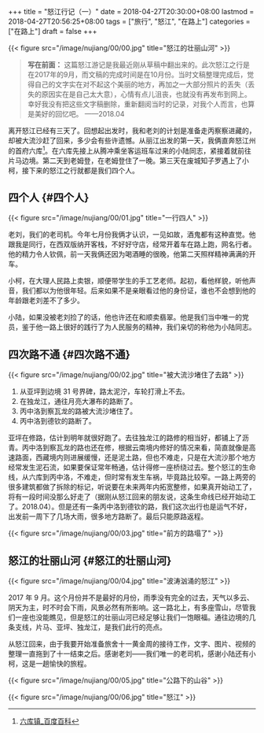 +++
title = "怒江行记（一）"
date = 2018-04-27T20:30:00+08:00
lastmod = 2018-04-27T20:56:25+08:00
tags = ["旅行", "怒江", "在路上"]
categories = ["在路上"]
draft = false
+++

{{< figure src="/image/nujiang/00/00.jpg" title="怒江的壮丽山河" >}}

> **写在前面：** 这篇怒江游记是我最近刚从草稿中翻出来的。此次怒江之行是在2017年的9月，而文稿的完成时间是在10月份。当时文稿整理完成后，觉得自己的文字实在对不起这个美丽的地方，再加之一大部分照片的丢失（丢失的原因实在是自己太大意），心情有点儿沮丧，也就没有再发布到网上。幸好我没有把这些文字稿删除，重新翻阅当时的记录，对我个人而言，也算是美好的回忆吧。  ——2018.04

<!--more-->

离开怒江已经有三天了。回想起出发时，我和老刘的计划是准备走丙察察进藏的，却被大流沙赶了回来，多少会有些许遗憾。从丽江出发的第一天，我俩直奔怒江州的首府六库[^fn:1]。在六库先接上从腾冲乘坐客运班车过来的小陆同志，紧接着就前往片马边境。第二天到老姆登，在老姆登住了一晚。第三天在废城知子罗遇上了小柯，接下来的怒江之行就都是我们四个人。


## 四个人 {#四个人}

{{< figure src="/image/nujiang/00/01.jpg" title="一行四人" >}}

老刘，我们的老司机。今年七月份我俩才认识，一见如故，酒鬼都有这种直觉。他跟我是同行，在西双版纳开客栈，不好好守店，经常开着车在路上跑，网名行者。他的精力令人钦佩，前一天我俩还因为喝酒睡的很晚，他第二天照样精神满满的开车。

小柯，在大理人民路上卖银，顺便带学生的手工艺老师。起初，看他样貌，听他声音，我们都以为他很年轻。后来如果不是亲眼看过他的身份证，谁也不会想到他的年龄跟老刘差不了多少。

小陆，如果没被老刘捡了的话，他也许还在和顺卖翡翠。他是我们当中唯一的党员，鉴于他一路上很好的践行了为人民服务的精神，我们亲切的称他为小陆同志。


## 四次路不通 {#四次路不通}

{{< figure src="/image/nujiang/00/02.jpg" title="被大流沙堵住了去路" >}}

1.  从亚坪到边境 31 号界碑，路太泥泞，车轮打滑上不去。
2.  在独龙江，通往月亮大瀑布的路断了。
3.  丙中洛到察瓦龙的路被大流沙堵住了。
4.  丙中洛到德钦的路断了。

亚坪在修路，估计到明年就很好跑了。去往独龙江的路修的相当好，都铺上了沥青。丙中洛到察瓦龙的路也还在修，根据云南境内修好的情况来看，简直就像是高速路面，西藏境内则进展缓慢，还是泥土路，但也不难走，只是在大流沙那个地方经常发生泥石流，如果要保证常年畅通，估计得修一座桥绕过去。整个怒江的生命线，从六库到丙中洛，不难走，但时常有发生车祸，毕竟路比较窄。一路上两旁的很多建筑都做了拆除的标记，听说要在未来两年内拓宽整修，如果真开始动工了，将有一段时间没那么好走了（据刚从怒江回来的朋友说，这条生命线已经开始动工了。2018.04）。但是还有一条丙中洛到德钦的路，我们这次出行也是运气不好，出发前一周下了几场大雨，很多地方路断了。最后只能原路返程。

{{< figure src="/image/nujiang/00/03.jpg" title="前方的路塌了" >}}


## 怒江的壮丽山河 {#怒江的壮丽山河}

{{< figure src="/image/nujiang/00/04.jpg" title="波涛汹涌的怒江" >}}

2017 年 9 月。这个月份并不是最好的月份，雨季没有完全的过去，天气以多云、阴天为主，时不时会下雨，风景必然有所影响。这一路北上，有多座雪山，尽管我们一座也没能瞧见，但是怒江的壮丽山河已经足够让我们一饱眼福。通往边境的几条支线，片马、亚坪、独龙江，是我们此行的亮点。

从怒江回来，由于我要开始准备旅舍十一黄金周的接待工作，文字、图片、视频的整理一直拖到了十一结束之后。感谢老刘——我们唯一的老司机，感谢小陆还有小柯，这是一趟愉快的旅程。

{{< figure src="/image/nujiang/00/05.jpg" title="公路下的山谷" >}}

{{< figure src="/image/nujiang/00/06.jpg" title="怒江" >}}

[^fn:1]: [六库镇\_百度百科](https://baike.baidu.com/item/%E5%85%AD%E5%BA%93%E9%95%87/6579854?fromtitle=%E5%85%AD%E5%BA%93&fromid=4635284)
